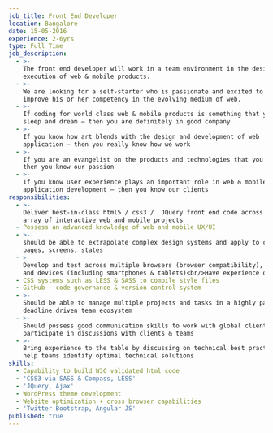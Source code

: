 ```yaml
---
job_title: Front End Developer
location: Bangalore
date: 15-05-2016
experience: 2-6yrs
type: Full Time
job_description:
  - >-
    The front end developer will work in a team environment in the design and
    execution of web & mobile products.
  - >-
    We are looking for a self-starter who is passionate and excited to learn and
    improve his or her competency in the evolving medium of web.
  - >-
    If coding for world class web & mobile products is something that you eat,
    sleep and dream – then you are definitely in good company
  - >-
    If you know how art blends with the design and development of web
    application – then you really know how we work
  - >-
    If you are an evangelist on the products and technologies that you work on –
    then you know our passion
  - >-
    If you know user experience plays an important role in web & mobile
    application development – then you know our clients
responsibilities:
  - >-
    Deliver best-in-class html5 / css3 /  JQuery front end code across a broad
    array of interactive web and mobile projects
  - Possess an advanced knowledge of web and mobile UX/UI
  - >-
    should be able to extrapolate complex design systems and apply to coded
    pages, screens, states
  - >-
    Develop and test across multiple browsers (browser compatibility), platforms
    and devices (including smartphones & tablets)<br/>Have experience on-
  - CSS systems such as LESS & SASS to compile style files
  - GitHub – code governance & version control system
  - >-
    Should be able to manage multiple projects and tasks in a highly paced,
    deadline driven team ecosystem
  - >-
    Should possess good communication skills to work with global clients –
    participate in discussions with clients & teams
  - >-
    Bring experience to the table by discussing on technical best practices and
    help teams identify optimal technical solutions
skills:
  - Capability to build W3C validated html code
  - 'CSS3 via SASS & Compass, LESS'
  - 'JQuery, Ajax'
  - WordPress theme development
  - Website optimization + cross browser capabilities
  - 'Twitter Bootstrap, Angular JS'
published: true
---
```

